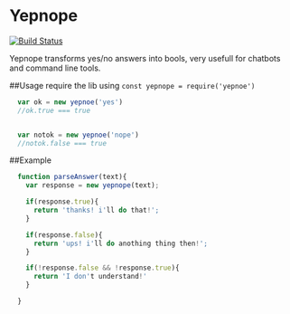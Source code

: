 Yepnope
=======
[![Build Status](https://travis-ci.org/entomb/yepnope.svg?branch=master)](https://travis-ci.org/entomb/yepnope)

Yepnope transforms yes/no answers into bools, very usefull for chatbots and command line tools.

##Usage
require the lib using `const yepnope = require('yepnoe')`

```javascript
  var ok = new yepnoe('yes')
  //ok.true === true


  var notok = new yepnoe('nope')
  //notok.false === true
```

##Example
```javascript
  function parseAnswer(text){
    var response = new yepnope(text);

    if(response.true){
      return 'thanks! i'll do that!';
    }

    if(response.false){
      return 'ups! i'll do anothing thing then!';
    }

    if(!response.false && !response.true){
      return 'I don't understand!'
    }

  }
```